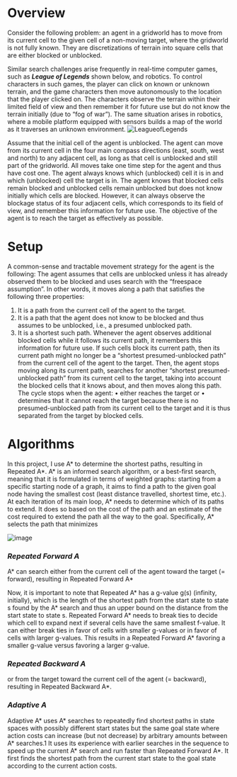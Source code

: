 <p align="center">
    <title> A Star is Born </title>
</p>


# Overview 

Consider the following problem: an agent in a gridworld has to move from its current cell to the given cell of a non-moving
target, where the gridworld is not fully known. They are discretizations of terrain into square cells that are either blocked
or unblocked.

Similar search challenges arise frequently in real-time computer games, such as ***League of Legends*** shown below, and robotics.
To control characters in such games, the player can click on known or unknown terrain, and the game characters then move
autonomously to the location that the player clicked on. The characters observe the terrain within their limited field of
view and then remember it for future use but do not know the terrain initially (due to “fog of war”). The same situation
arises in robotics, where a mobile platform equipped with sensors builds a map of the world as it traverses an unknown
environment.
![LeagueofLegends](https://technology.riotgames.com/sites/default/files/sr_fow_2.jpg)

Assume that the initial cell of the agent is unblocked. The agent can move from its current cell in the four main compass
directions (east, south, west and north) to any adjacent cell, as long as that cell is unblocked and still part of the gridworld.
All moves take one time step for the agent and thus have cost one. The agent always knows which (unblocked) cell it is in
and which (unblocked) cell the target is in. The agent knows that blocked cells remain blocked and unblocked cells remain
unblocked but does not know initially which cells are blocked. However, it can always observe the blockage status of its
four adjacent cells, which corresponds to its field of view, and remember this information for future use. The objective of
the agent is to reach the target as effectively as possible.

# Setup 
A common-sense and tractable movement strategy for the agent is the following: The agent assumes that cells are unblocked
unless it has already observed them to be blocked and uses search with the “freespace assumption”. In other words, it moves
along a path that satisfies the following three properties:
1. It is a path from the current cell of the agent to the target.
2. It is a path that the agent does not know to be blocked and thus assumes to be unblocked, i.e., a presumed unblocked
path.
3. It is a shortest such path.
Whenever the agent observes additional blocked cells while it follows its current path, it remembers this information for
future use. If such cells block its current path, then its current path might no longer be a “shortest presumed-unblocked
path” from the current cell of the agent to the target. Then, the agent stops moving along its current path, searches for
another “shortest presumed-unblocked path” from its current cell to the target, taking into account the blocked cells that it
knows about, and then moves along this path. The cycle stops when the agent:
• either reaches the target or
• determines that it cannot reach the target because there is no presumed-unblocked path from its current cell to the
target and it is thus separated from the target by blocked cells.

# Algorithms
In this project, I use A* to determine the shortest paths, resulting in Repeated A*.  A* is an informed search algorithm, or a best-first search, meaning that it is formulated in terms of weighted graphs: starting from a specific starting node of a graph, it aims to find a path to the given goal node having the smallest cost (least distance travelled, shortest time, etc.). At each iteration of its main loop, A* needs to determine which of its paths to extend. It does so based on the cost of the path and an estimate of the cost required to extend the path all the way to the goal. Specifically, A* selects the path that minimizes

![image](https://user-images.githubusercontent.com/68968629/141022689-acfaac79-52be-4b44-81a7-88b292365353.png)

### *Repeated Forward A* 

A* can search either from the current
cell of the agent toward the target (= forward), resulting in Repeated Forward A*

Now, it is important to note that Repeated A* has a g-value g(s) (infinity, initially), which is the length of the shortest path from the start state to state s found
by the A* search and thus an upper bound on the distance from the start state to state s. Repeated Forward A* needs to break ties to decide which cell to expand next if several cells have the same smallest f-value. It can either break ties in favor of cells with smaller g-values or in favor of cells with larger g-values. This results in a Repeated Forward A* favoring a smaller g-value versus favoring a larger g-value. 

### *Repeated Backward A*
or from the target toward the current cell
of the agent (= backward), resulting in Repeated Backward A*.

### *Adaptive A* 
Adaptive A* uses A* searches to repeatedly find shortest paths in state spaces with possibly different start states but the
same goal state where action costs can increase (but not decrease) by arbitrary amounts between A* searches.1 It uses its
experience with earlier searches in the sequence to speed up the current A* search and run faster than Repeated Forward A*. 
It first finds the shortest path from the current start state to the goal state according to the current action costs. 


